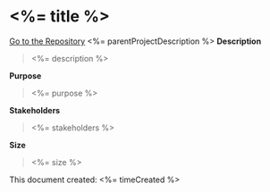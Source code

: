# <%= title %>
[Go to the Repository](<%= repositoryLink %>)
<%= parentProjectDescription %>
**Description**
> <%= description %>

**Purpose**
> <%= purpose %>
                
**Stakeholders**
> <%= stakeholders %>
                    
**Size**
> <%= size %>


This document created: <%= timeCreated %>